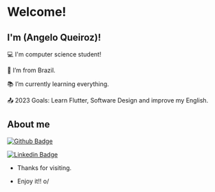 # Welcome!

 

## I'm (Angelo Queiroz)!

 

:computer: I'm computer science student!

:house_with_garden: I’m from Brazil.

:books: I’m currently learning everything.

:outbox_tray: 2023 Goals: Learn Flutter, Software Design and improve my English.

 

## About me

[![Github Badge](https://img.shields.io/badge/-Github-000?style=flat-square&logo=Github&logoColor=white&link=https://github.com/Angelo2809)](https://github.com/Angelo2809)

[![Linkedin Badge](https://img.shields.io/badge/-LinkedIn-blue?style=flat-square&logo=Linkedin&logoColor=white&link=https://www.linkedin.com/in/angelo-queiroz/)](https://www.linkedin.com/in/angelo-queiroz/)



- Thanks for visiting.

- Enjoy it!! o/
